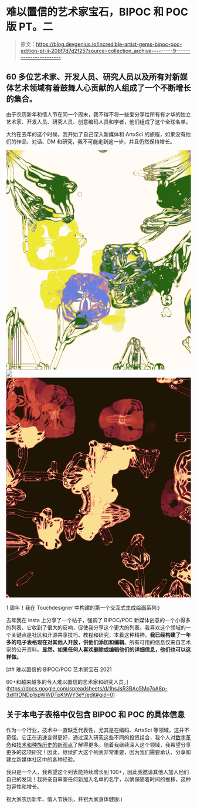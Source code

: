 # 难以置信的艺术家宝石，BIPOC 和 POC 版 PT。二

> 原文：<https://blog.devgenius.io/incredible-artist-gems-bipoc-poc-edition-pt-ii-208f7d7d2f25?source=collection_archive---------9----------------------->

## 60 多位艺术家、开发人员、研究人员以及所有对新媒体艺术领域有着鼓舞人心贡献的人组成了一个不断增长的集合。

由于农历新年和情人节在同一个周末，我不得不将一些爱分享给所有有才华的独立艺术家、开发人员、研究人员、创意编码人员和学者，他们组成了这个全球名单。

大约在去年的这个时候，我开始了自己深入新媒体和 ArtxSci 的旅程，如果没有他们的作品、对话、DM 和研究，我不可能走到这一步，并且仍然保持增长。

![](img/6dbcdc52fbb18c1bf94d8a9e7670d340.png)![](img/d2dfa8f9e9ce2dfc21dbd42f0379593c.png)![](img/1eadf8cf20fe8069fbaafeef3488ca2b.png)

1 周年！我在 Touchdesigner 中构建的第一个交互式生成绘画系列:)

去年我在 insta 上分享了一个帖子，强调了 BIPOC/POC 新媒体创意的一个小得多的列表，它收到了很大的反响，促使我分享这个更大的列表。我喜欢这个领域的一个关键点是社区和开源共享技巧、教程和研究，本着这种精神，**我已经构建了一年多的电子表格现在对其他人开放，供他们添加和编辑**。所有可用的信息仅来自艺术家的公开资料。**显然，如果任何人喜欢删除或编辑他们的详细信息，他们也可以这样做。**

[](https://docs.google.com/spreadsheets/d/1hsJsR3BAo5Mo7oA8p-3xll1tDNDp1xpWWDTpK9WY3eY/edit#gid=0) [## 难以置信的 BIPOC/POC 艺术家宝石 2021

60+和越来越多的令人难以置信的艺术家和研究人员。](https://docs.google.com/spreadsheets/d/1hsJsR3BAo5Mo7oA8p-3xll1tDNDp1xpWWDTpK9WY3eY/edit#gid=0) 

## **关于本电子表格中仅包含 BIPOC 和 POC 的具体信息**

作为一个行业，技术中一直缺乏代表性，尤其是在编码、ArtxSci 等领域，这并不奇怪。它正在迅速变得更好，通过深入研究这些不同的投资组合，我个人对[数字革命](https://www.tellart.com/projects/designnonfiction/)和[技术和种族历史的新观点](https://walkerart.org/magazine/soundboard-reenvisioning-internet-mimi-onuoha)了解得更多。随着我继续深入这个领域，我希望分享更多的这项研究！因此，继续扩大这个列表非常重要，因为我们需要承认、分享和建立新媒体社区中的各种经验。

我只是一个人，我希望这个列表能持续增长到 100+，因此我邀请其他人加入他们自己的发现！我将亲自审查任何新加入名单的名字，以确保随着时间的推移，这种包容性和增长。

祝大家农历新年、情人节快乐，并祝大家身体健康:)